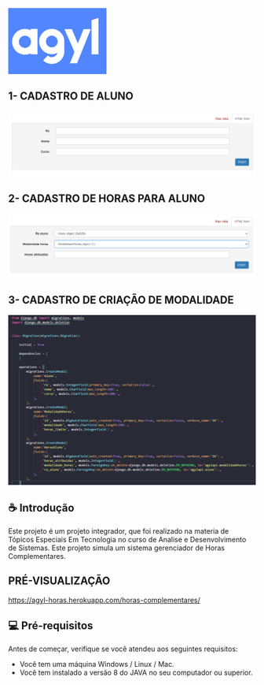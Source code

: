 <img src="./img/logo.png" alt="logo" style="width: 200px ;">


## 1- CADASTRO DE ALUNO
<img src="./img/aluno.png" alt="menu">

## 2- CADASTRO DE HORAS PARA ALUNO
<img src="./img/horas.png" alt="menu">

## 3- CADASTRO DE CRIAÇÃO DE MODALIDADE
<img src="./img/banco.png" alt="banco">

## ☕ Introdução

Este projeto é um projeto integrador, que foi realizado na materia de Tópicos Especiais Em Tecnologia no curso de Analise e Desenvolvimento de Sistemas. 
Este projeto simula um sistema gerenciador de Horas Complementares.

## PRÉ-VISUALIZAÇÃO 
  https://agyl-horas.herokuapp.com/horas-complementares/

## 💻 Pré-requisitos

Antes de começar, verifique se você atendeu aos seguintes requisitos:

* Você tem uma máquina Windows / Linux / Mac.
* Você tem instalado a versão 8 do JAVA no seu computador ou superior.




